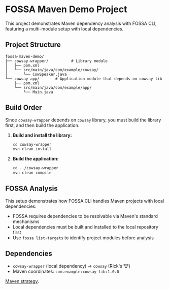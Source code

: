 # FOSSA Maven Demo Project

This project demonstrates Maven dependency analysis with FOSSA CLI, featuring a multi-module setup with local dependencies.

## Project Structure

```
fossa-maven-demo/
├── cowsay-wrapper/          # Library module
│   ├── pom.xml
│   └── src/main/java/com/example/cowsay/
│       └── CowSpeaker.java
└── cowsay-app/       # Application module that depends on cowsay-lib
    ├── pom.xml
    └── src/main/java/com/example/app/
        └── Main.java
```

## Build Order

Since `cowsay-wrapper` depends on `cowsay` library, you must build the library first, and then build the application.

1. **Build and install the library:**
   ```bash
   cd cowsay-wrapper
   mvn clean install
   ```

2. **Build the application:**
   ```bash
   cd ../cowsay-wrapper
   mvn clean compile
   ```

## FOSSA Analysis

This setup demonstrates how FOSSA CLI handles Maven projects with local dependencies:

- FOSSA requires dependencies to be resolvable via Maven's standard mechanisms
- Local dependencies must be built and installed to the local repository first
- Use `fossa list-targets` to identify project modules before analysis

## Dependencies

- `cowsay-wrapper` (local dependency) → `cowsay` (Rick's 🐮)
- Maven coordinates: `com.example:cowsay-lib:1.0.0`

[Maven strategy](https://github.com/fossas/fossa-cli/blob/master/docs/references/strategies/languages/maven/maven.md).
